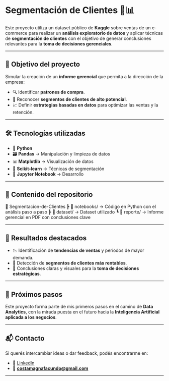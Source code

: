 # Segmentación de Clientes 🛒📊  

Este proyecto utiliza un dataset público de **Kaggle** sobre ventas de un e-commerce para realizar un **análisis exploratorio de datos** y aplicar técnicas de **segmentación de clientes** con el objetivo de generar conclusiones relevantes para la **toma de decisiones gerenciales**.  

---

## 🎯 Objetivo del proyecto  

Simular la creación de un **informe gerencial** que permita a la dirección de la empresa:  
- 🔍 Identificar **patrones de compra**.  
- 👥 Reconocer **segmentos de clientes de alto potencial**.  
- 📈 Definir **estrategias basadas en datos** para optimizar las ventas y la retención.  

---

## 🛠️ Tecnologías utilizadas  

- 🐍 **Python**  
- 🗃️ **Pandas** → Manipulación y limpieza de datos  
- 📊 **Matplotlib** → Visualización de datos  
- 🤖 **Scikit-learn** → Técnicas de segmentación  
- 📓 **Jupyter Notebook** → Desarrollo

---

## 📂 Contenido del repositorio  

📂 Segmentacion-de-Clientes
┣ 📁 notebooks/ → Código en Python con el análisis paso a paso
┣ 📁 dataset/ → Dataset utilizado
┗ 📁 reporte/ → Informe gerencial en PDF con conclusiones clave

---

## 🔑 Resultados destacados  

- 📉 Identificación de **tendencias de ventas** y períodos de mayor demanda.  
- 👤 Detección de **segmentos de clientes más rentables**.  
- 📑 Conclusiones claras y visuales para la **toma de decisiones estratégicas**.  

---

## 🚀 Próximos pasos  

Este proyecto forma parte de mis primeros pasos en el camino de **Data Analytics**, con la mirada puesta en el futuro hacia la **Inteligencia Artificial aplicada a los negocios**.  

---

## 📬 Contacto  

Si querés intercambiar ideas o dar feedback, podés encontrarme en:  
- 💼 [LinkedIn](https://www.linkedin.com/in/facucostamagna)  
- 📧 **costamagnafacundo@gmail.com**  

---

